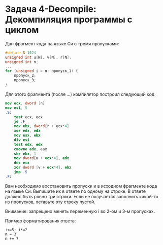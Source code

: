 # Задача 4-Decompile: Декомпиляция программы с циклом

Дан фрагмент кода на языке Си с тремя пропусками:

```C
#define N 1024
unsigned int u[N], v[N], r[N];
unsigned int n;
...
for (unsigned i = n; пропуск_1) {
    пропуск_2;
    пропуск_3;
}
```

Для этого фрагмента (после ...) компилятор построил следующий код:
```nasm
mov ecx, dword [n]
mov esi, 5
.S:
    test есх, есх
    je .F
    mov ebx, dword[r + есx*4]
    xor edx, edx
    mov eax, ebx
    div esi
    test edx, edx
    cmovne edx, eaх
    shr ebx, 1
    mov dword[u + ecx*4], edx
    dec ecx
    xor dword [v + ecx*4], ebx
    jmp .S
.F:
```

Вам необходимо восстановить пропуски и в исходном фрагменте кода на языке Си. Выпишите их в ответе по одному на строке. В ответе должно быть ровно три строки. Если не получается заполнить какой-то из пропусков, оставьте эту строку пустой.

Внимание: запрещено менять переменную і во 2-ом и 3-м пропусках.

Пример форматирования ответа:

```
i<=5; i*=2
n = 3
n += 7
```